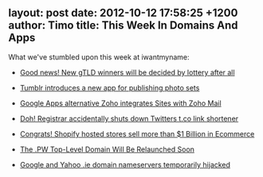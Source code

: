 layout: post
date: 2012-10-12 17:58:25 +1200
author: Timo
title: This Week In Domains And Apps
----

What we've stumbled upon this week at iwantmyname:

- [Good news! New gTLD winners will be decided by lottery after all](http://domainincite.com/10729-new-gtld-winners-will-be-decided-by-lottery-after-all)

- [Tumblr introduces a new app for publishing photo sets](http://staff.tumblr.com/post/33365102264/today-we-are-proud-to-introduce-photoset-a-new)

- [Google Apps alternative Zoho integrates Sites with Zoho Mail](http://archived.link/http://www.zoho.com/announcements/blog/announcement-zoho-sites-is-now-integrated-with-zoho-mail.html)

- [Doh! Registrar accidentally shuts down Twitters t.co link shortener](http://domainnamewire.com/2012/10/09/doh-melbourne-it-accidentally-shut-down-twitters-t-co-link-shortener/)

- [Congrats! Shopify hosted stores sell more than $1 Billion in Ecommerce](http://www.shopify.com/blog/6695662-1-billion)

- [The .PW Top-Level Domain Will Be Relaunched Soon](http://domainincite.com/10705-directi-to-relaunch-pw-as-an-open-tld)

- [Google and Yahoo .ie domain nameservers temporarily hijacked](http://domainnamewire.com/2012/10/10/google-and-yahoo-ie/)
